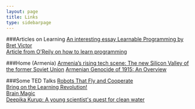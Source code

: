 ```yaml
---
layout: page
title: Links
type: sidebarpage
---
```


###Articles on Learning 
[An interesting essay Learnable Programming by Bret Victor](http://worrydream.com/LearnableProgramming/) <br/>
[Article from O'Reily on how to learn programming](http://radar.oreilly.com/2015/09/are-there-some-students-who-cant-learn-how-to-code.html) <br/>

###Home (Armenia)
[Armenia’s rising tech scene: The new Silicon Valley of the former Soviet Union](https://thenextweb.com/asia/2017/03/17/armenias-rising-tech-scene-new-silicon-valley-former-soviet-union/#.tnw_KtN28reA)
[Armenian Genocide of 1915: An Overview](http://www.nytimes.com/ref/timestopics/topics_armeniangenocide.html)

###Some TED Talks
[Robots That Fly and Cooperate](https://www.ted.com/talks/vijay_kumar_robots_that_fly_and_cooperate) <br/>
[Bring on the Learning Revolution!](https://www.ted.com/talks/sir_ken_robinson_bring_on_the_revolution) <br/>
[Brain Magic](https://www.ted.com/talks/keith_barry_does_brain_magic) <br/>
[Deepika Kurup: A young scientist's quest for clean water](https://www.ted.com/talks/deepika_kurup_a_young_scientist_s_quest_for_clean_water) <br/>
